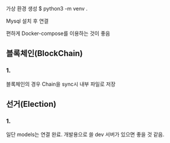 가상 환경 생성
$ python3 -m venv .

Mysql 설치 후 연결

편하게 Docker-compose를 이용하는 것이 좋음

## 블록체인(BlockChain)
### 1.
블록체인의 경우 Chain을 sync시 내부 파일로 저장


## 선거(Election)
### 1.
일단 models는 연결 완료. 개발용으로 쓸 dev 서버가 있으면 좋을 것 같음.
